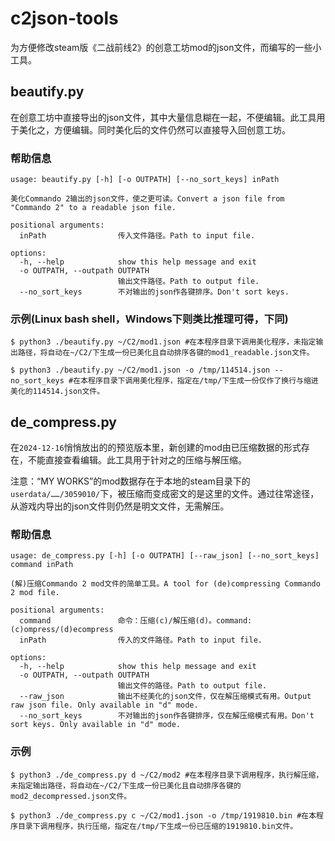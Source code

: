 # c2json-tools

为方便修改steam版《二战前线2》的创意工坊mod的json文件，而编写的一些小工具。

## beautify.py

在创意工坊中直接导出的json文件，其中大量信息糊在一起，不便编辑。此工具用于美化之，方便编辑。同时美化后的文件仍然可以直接导入回创意工坊。

### 帮助信息

```
usage: beautify.py [-h] [-o OUTPATH] [--no_sort_keys] inPath

美化Commando 2输出的json文件，使之更可读。Convert a json file from "Commando 2" to a readable json file.

positional arguments:
  inPath                传入文件路径。Path to input file.

options:
  -h, --help            show this help message and exit
  -o OUTPATH, --outpath OUTPATH
                        输出文件路径。Path to output file.
  --no_sort_keys        不对输出的json作各键排序。Don't sort keys.
```

### 示例(Linux bash shell，Windows下则类比推理可得，下同)

`$ python3 ./beautify.py ~/C2/mod1.json #在本程序目录下调用美化程序，未指定输出路径，将自动在~/C2/下生成一份已美化且自动排序各键的mod1_readable.json文件。`

`$ python3 ./beautify.py ~/C2/mod1.json -o /tmp/114514.json --no_sort_keys #在本程序目录下调用美化程序，指定在/tmp/下生成一份仅作了换行与缩进美化的114514.json文件。`

## de\_compress.py

在`2024-12-16`悄悄放出的的预览版本里，新创建的mod由已压缩数据的形式存在，不能直接查看编辑。此工具用于针对之的压缩与解压缩。

注意：“MY WORKS”的mod数据存在于本地的steam目录下的`userdata/……/3059010/`下，被压缩而变成密文的是这里的文件。通过往常途径，从游戏内导出的json文件则仍然是明文文件，无需解压。

### 帮助信息

```
usage: de_compress.py [-h] [-o OUTPATH] [--raw_json] [--no_sort_keys] command inPath

(解)压缩Commando 2 mod文件的简单工具。A tool for (de)compressing Commando 2 mod file.

positional arguments:
  command               命令：压缩(c)/解压缩(d)。command: (c)ompress/(d)ecompress
  inPath                传入的文件路径。Path to input file.

options:
  -h, --help            show this help message and exit
  -o OUTPATH, --outpath OUTPATH
                        输出文件的路径。Path to output file.
  --raw_json            输出不经美化的json文件，仅在解压缩模式有用。Output raw json file. Only available in "d" mode.
  --no_sort_keys        不对输出的json作各键排序，仅在解压缩模式有用。Don't sort keys. Only available in "d" mode.
```
### 示例

`$ python3 ./de_compress.py d ~/C2/mod2 #在本程序目录下调用程序，执行解压缩，未指定输出路径，将自动在~/C2/下生成一份已美化且自动排序各键的mod2_decompressed.json文件。`

`$ python3 ./de_compress.py c ~/C2/mod1.json -o /tmp/1919810.bin #在本程序目录下调用程序，执行压缩，指定在/tmp/下生成一份已压缩的1919810.bin文件。`
